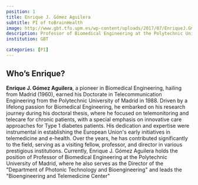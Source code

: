 ```yaml
---
position: 1
title: Enrique J. Gómez Aguilera
subtitle: PI of toBrainHealth
image: http://www.gbt.tfo.upm.es/wp-content/uploads/2017/07/EnriqueJ.GmezAguilera_presidentedelaSociedadEspaoladeIngenieraBiomdica.jpg
description: Professor of Biomedical Engineering at the Polytechnic University of Madrid
institution: GBT

categories: [PI]
---
```


## Who’s Enrique?

**Enrique J. Gómez Aguilera**, a pioneer in Biomedical Engineering, hailing from Madrid (1960), earned his Doctorate in Telecommunication Engineering from the Polytechnic University of Madrid in 1988. Driven by a lifelong passion for Biomedical Engineering, he embarked on his research journey during his doctoral thesis, where he focused on telemonitoring and telecare for chronic patients, with a special emphasis on innovative care approaches for Type 1 diabetes patients. His dedication and expertise were instrumental in establishing the European Union's early initiatives in telemedicine and e-health. Over the years, he has contributed significantly to the field, serving as a visiting fellow, professor, and director in various prestigious institutions. Currently, Enrique J. Gómez Aguilera holds the position of Professor of Biomedical Engineering at the Polytechnic University of Madrid, where he also serves as the Director of the "Department of Photonic Technology and Bioengineering" and leads the "Bioengineering and Telemedicine Center"